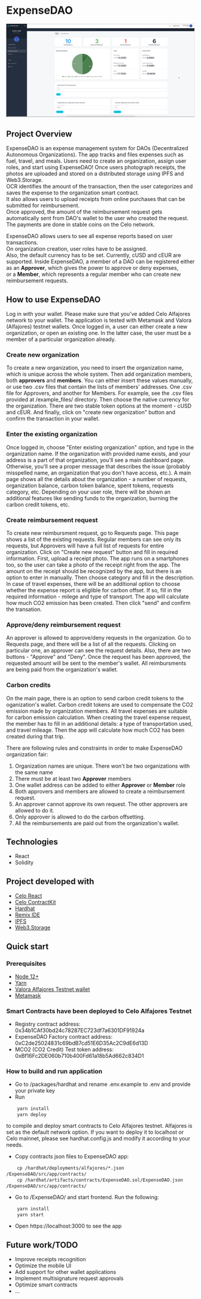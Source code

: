 # ExpenseDAO

<img src="./screenshots/main.png"></img>

## Project Overview
ExpenseDAO is an expense management system for DAOs (Decentralized Autonomous Organizations). The app tracks and files expenses such as fuel, travel, and meals.
Users need to create an organization, assign user roles, and start using ExpenseDAO!
Once users photograph receipts, the photos are uploaded and stored on a distributed storage using IPFS and Web3.Storage.  
OCR identifies the amount of the transaction, then the user categorizes and saves the expense to the organization smart contract.  
It also allows users to upload receipts from online purchases that can be submitted for reimbursement.  
Once approved, the amount of the reimbursement request gets automatically sent from DAO's wallet to the user who created the request.  
The payments are done in stable coins on the Celo network.

ExpenseDAO allows users to see all expense reports based on user transactions.  
On organization creation, user roles have to be assigned.  
Also, the default currency has to be set. Currently, cUSD and cEUR are supported.
Inside ExpenseDAO, a member of a DAO can be registered either as an **Approver**, which gives the power to approve or deny expenses,  
or a **Member**, which represents a regular member who can create new reimbursement requests.  

## How to use ExpenseDAO

Log in with your wallet. Please make sure that you've added Celo Alfajores network to your wallet.
The application is tested with Metamask and Valora (Alfajores) testnet wallets.
Once logged in, a user can either create a new organization, or open an existing one.
In the latter case, the user must be a member of a particular organization already.

### Create new organization
To create a new organization, you need to insert the organization name, which is unique across the whole system.
Then add organization members, both **approvers** and **members**. You can either insert these values manually,
or use two .csv files that contain the lists of members' addresses. One .csv file for Approvers, and another for Members.
For example, see the .csv files provided at /example_files/ directory.
Then choose the native currency for the organization. There are two stable token options at the moment - cUSD and cEUR.
And finally, click on "create new organization" button and confirm the transaction in your wallet.

### Enter the existing organization
Once logged in, choose "Enter existing organization" option, and type in the organization name.
If the organization with provided name exists, and your address is a part of that organization, you'll see a main dashboard page.
Otherwise, you'll see a proper message that describes the issue (probably misspelled name, an organization that you don't have access, etc.).
A main page shows all the details about the organization - a number of requests, organization balance, carbon token balance, spent tokens, requests category, etc.
Depending on your user role, there will be shown an additional features like sending funds to the organization, burning the carbon credit tokens, etc.

### Create reimbursement request
To create new reimbursment request, go to Requests page. This page shows a list of the existing requests.
Regular members can see only its requests, but Approvers will have a full list of requests for entire organization.
Click on "Create new request" button and fill in required information.
First, upload a receipt photo. The app runs on a smartphones too, so the user can take a photo of the receipt right from the app.
The amount on the receipt should be recognized by the app, but there is an option to enter in manually.
Then choose category and fill in the description.
In case of travel expenses, there will be an additional option to choose whether the expense report is eliglible for carbon offset.
If so, fill in the required information - milege and type of transport. The app will calculate how much CO2 emission has been created.
Then click "send" and confirm the transation.

### Approve/deny reimbursement request
An approver is allowed to approve/deny requests in the organization. Go to Requests page, and there will be a list of all the requests. Clicking on particular one, an approver can see the request details. Also, there are two buttons - "Approve" and "Deny".
Once the request has been approved, the requested amount will be sent to the member's wallet. All reimbursments are being paid from the organization's wallet.

### Carbon credits
On the main page, there is an option to send carbon credit tokens to the oganization's wallet.
Carbon credit tokens are used to compensate the CO2 emission made by organization members.
All travel expenses are suitable for carbon emission calculation.
When creating the travel expense request, the member has to fill in an additional details:
a type of transportation used, and travel mileage. 
Then the app will calculate how much CO2 has been created during that trip.

There are following rules and constraints in order to make ExpenseDAO organization fair:
1. Organization names are unique. There won't be two organizations with the same name
2. There must be at least two **Approver** members
3. One wallet address can be added to either **Approver** or **Member** role
4. Both approvers and members are allowed to create a reimbursement request.
5. An approver cannot approve its own request. The other approvers are allowed to do it.
6. Only approver is allowed to do the carbon offsetting.
7. All the reimbursements are paid out from the organization's wallet.



##


## Technologies
* React
* Solidity

## Project developed with
* [Celo React](https://github.com/celo-org/react-celo)
* [Celo ContractKit](https://github.com/celo-org/celo-monorepo/tree/master/packages/sdk/contractkit)
* [Hardhat](https://docs.celo.org/developer-resources/deploy-hardhat)
* [Remix IDE](https://remix.ethereum.org/#optimize=false&runs=200&evmVersion=null&version=soljson-v0.8.7+commit.e28d00a7.js)
* [IPFS](https://ipfs.io/)
* [Web3.Storage](https://web3.storage/)

## Quick start

### Prerequisites
* [Node 12+](https://nodejs.org/en/download/)
* [Yarn](https://classic.yarnpkg.com/en/docs/install/)
* [Valora Alfajores Testnet wallet](https://celo.org/developers/wallet)
* [Metamask](https://docs.celo.org/developer-resources/testnet-wallet)


### Smart Contracts have been deployed to Celo Alfajores Testnet
* Registry contract address: 0x34b1CAf30bd24c78287EC723df7a6301DF91924a
* ExpenseDAO Factory contract address: 0xC2de25024831c69bdB7cd51E6D35Ac2C9dE6d13D
* MCO2 (CO2 Credit) Test token address: 0xBf16Fc2DE060b710b400Fd61a18b5Ad662c834D1

### How to build and run application
- Go to /packages/hardhat and rename .env.example to .env and provide your private key
- Run
```
    yarn install
    yarn deploy
```
to compile and deploy smart contracts to Celo Alfajores testnet.
Alfajores is set as the default network option. If you want to deploy it to localhost or Celo mainnet, please see hardhat.config.js and modify it according to your needs.
- Copy contracts json files to ExpenseDAO app:
```
    cp /hardhat/deployments/alfajores/*.json /ExpenseDAO/src/app/contracts/
    cp /hardhat/artifacts/contracts/ExpenseDAO.sol/ExpenseDAO.json /ExpenseDAO/src/app/contracts/
```

- Go to /ExpenseDAO/ and start frontend. Run the following:
```
    yarn install
    yarn start
```
- Open https://localhost:3000 to see the app

## Future work/TODO
* Improve receipts recognition
* Optimize the mobile UI
* Add support for other wallet applications
* Implement multisignature request approvals
* Optimize smart contracts
* ...



